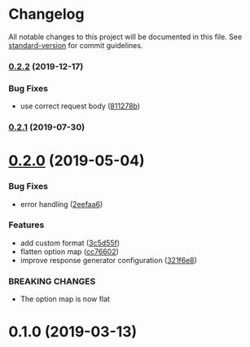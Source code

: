 # Changelog

All notable changes to this project will be documented in this file. See [standard-version](https://github.com/conventional-changelog/standard-version) for commit guidelines.

### [0.2.2](https://github.com/throskam/koa-oas/compare/v0.2.1...v0.2.2) (2019-12-17)


### Bug Fixes

* use correct request body ([811278b](https://github.com/throskam/koa-oas/commit/811278b))

### [0.2.1](https://github.com/throskam/koa-oas/compare/v0.2.0...v0.2.1) (2019-07-30)

# [0.2.0](https://github.com/throskam/koa-oas/compare/v0.1.0...v0.2.0) (2019-05-04)


### Bug Fixes

* error handling ([2eefaa6](https://github.com/throskam/koa-oas/commit/2eefaa6))


### Features

* add custom format ([3c5d55f](https://github.com/throskam/koa-oas/commit/3c5d55f))
* flatten option map ([cc76602](https://github.com/throskam/koa-oas/commit/cc76602))
* improve response generator configuration ([321f6e8](https://github.com/throskam/koa-oas/commit/321f6e8))


### BREAKING CHANGES

* The option map is now flat



# 0.1.0 (2019-03-13)
